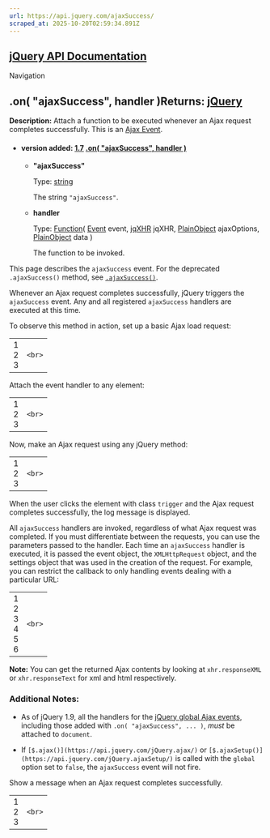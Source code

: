```yaml
---
url: https://api.jquery.com/ajaxSuccess/
scraped_at: 2025-10-20T02:59:34.891Z
---
```


## [jQuery API Documentation](https://jquery.com/ "jQuery API Documentation")

Navigation

## .on( "ajaxSuccess", handler )Returns: [jQuery](http://api.jquery.com/Types/\#jQuery)

**Description:** Attach a function to be executed whenever an Ajax request completes successfully. This is an [Ajax Event](https://api.jquery.com/Ajax_Events/).

- #### version added: [1.7](https://api.jquery.com/category/version/1.7/) [.on( "ajaxSuccess", handler )](https://api.jquery.com/ajaxSuccess/\#on-%22ajaxSuccess%22-handler)

  - **"ajaxSuccess"**

    Type: [string](http://api.jquery.com/Types/#string)

    The string `"ajaxSuccess"`.

  - **handler**

    Type: [Function](http://api.jquery.com/Types/#Function)( [Event](http://api.jquery.com/Types/#Event) event, [jqXHR](http://api.jquery.com/Types/#jqXHR) jqXHR, [PlainObject](http://api.jquery.com/Types/#PlainObject) ajaxOptions, [PlainObject](http://api.jquery.com/Types/#PlainObject) data )

    The function to be invoked.

This page describes the `ajaxSuccess` event. For the deprecated `.ajaxSuccess()` method, see [`.ajaxSuccess()`](https://api.jquery.com/ajaxSuccess-shorthand/).

Whenever an Ajax request completes successfully, jQuery triggers the `ajaxSuccess` event. Any and all registered `ajaxSuccess` handlers are executed at this time.

To observe this method in action, set up a basic Ajax load request:

|     |     |
| --- | --- |
| 1<br>2<br>3 | ```<br>``` |

Attach the event handler to any element:

|     |     |
| --- | --- |
| 1<br>2<br>3 | ```<br>``` |

Now, make an Ajax request using any jQuery method:

|     |     |
| --- | --- |
| 1<br>2<br>3 | ```<br>``` |

When the user clicks the element with class `trigger` and the Ajax request completes successfully, the log message is displayed.

All `ajaxSuccess` handlers are invoked, regardless of what Ajax request was completed. If you must differentiate between the requests, you can use the parameters passed to the handler. Each time an `ajaxSuccess` handler is executed, it is passed the event object, the `XMLHttpRequest` object, and the settings object that was used in the creation of the request. For example, you can restrict the callback to only handling events dealing with a particular URL:

|     |     |
| --- | --- |
| 1<br>2<br>3<br>4<br>5<br>6 | ```<br>``` |

**Note:** You can get the returned Ajax contents by looking at `xhr.responseXML` or `xhr.responseText` for xml and html respectively.

### Additional Notes:

- As of jQuery 1.9, all the handlers for the [jQuery global Ajax events](https://api.jquery.com/category/ajax/global-ajax-event-handlers/), including those added with `.on( "ajaxSuccess", ... )`, _must_ be attached to `document`.

- If `[$.ajax()](https://api.jquery.com/jQuery.ajax/)` or `[$.ajaxSetup()](https://api.jquery.com/jQuery.ajaxSetup/)` is called with the `global` option set to `false`, the `ajaxSuccess` event will not fire.


Show a message when an Ajax request completes successfully.

|     |     |
| --- | --- |
| 1<br>2<br>3 | ```<br>``` |